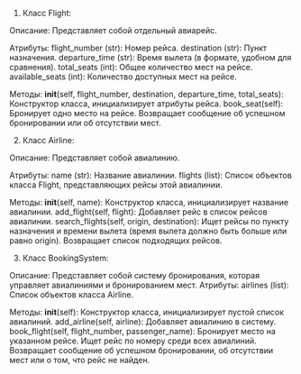  1. Класс Flight: 
 
Описание: Представляет собой отдельный авиарейс. 

Атрибуты: 
flight_number (str): Номер рейса. 
destination (str): Пункт назначения. 
departure_time (str): Время вылета (в формате, удобном для сравнения). 
total_seats (int): Общее количество мест на рейсе. 
available_seats (int): Количество доступных мест на рейсе. 

Методы: 
__init__(self, flight_number, destination, departure_time, total_seats): Конструктор класса, инициализирует атрибуты рейса. 
book_seat(self): Бронирует одно место на рейсе. Возвращает сообщение об успешном бронировании или об отсутствии мест. 

 2. Класс Airline: 
 
Описание: Представляет собой авиалинию. 

Атрибуты: 
name (str): Название авиалинии. 
flights (list): Список объектов класса Flight, представляющих рейсы этой авиалинии. 

Методы: 
__init__(self, name): Конструктор класса, инициализирует название авиалинии. 
add_flight(self, flight): Добавляет рейс в список рейсов авиалинии. 
search_flights(self, origin, destination): Ищет рейсы по пункту назначения и времени вылета (время вылета должно быть больше или равно origin). Возвращает список подходящих рейсов. 

 3. Класс BookingSystem: 
 
Описание: Представляет собой систему бронирования, которая управляет авиалиниями и бронированием мест. 
Атрибуты: 
airlines (list): Список объектов класса Airline. 

Методы: 
__init__(self): Конструктор класса, инициализирует пустой список авиалиний. 
add_airline(self, airline): Добавляет авиалинию в систему. 
book_flight(self, flight_number, passenger_name): Бронирует место на указанном рейсе. Ищет рейс по номеру среди всех авиалиний. Возвращает сообщение об успешном бронировании, об отсутствии мест или о том, что рейс не найден. 
